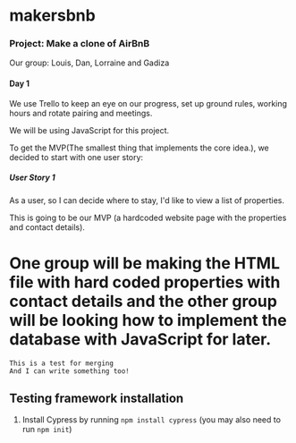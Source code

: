 # makersbnb


### Project: Make a clone of AirBnB

Our group: Louis, Dan, Lorraine and Gadiza

#### Day 1

We use Trello to keep an eye on our progress, set up ground rules, working hours and rotate pairing and meetings.

We will be using JavaScript for this project.

To get the MVP(The smallest thing that implements the core idea.), we decided to start with one user story:

##### User Story 1

As a user, so I can decide where to stay, I'd like to view a list of properties.

This is going to be our MVP (a hardcoded website page with the properties and contact details).

One group will be making the HTML file with hard coded properties with contact details and the other group will be looking how to implement the database with JavaScript for later.
=======
```
This is a test for merging
And I can write something too!
```


Testing framework installation
-----

1. Install Cypress by running `npm install cypress` (you may also need to run `npm init`)

